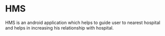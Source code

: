 # HMS
HMS is an android application which helps to guide user to nearest hospital and helps in increasing his relationship with hospital.
